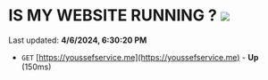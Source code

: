 # IS MY WEBSITE RUNNING ? [![](https://img.shields.io/static/v1?label=Sponsor&message=%E2%9D%A4&logo=GitHub&color=%23fe8e86)](https://github.com/sponsors/<username>)

Last updated: **4/6/2024, 6:30:20 PM**

- `GET` [https://youssefservice.me](https://youssefservice.me) - **Up** (150ms)
